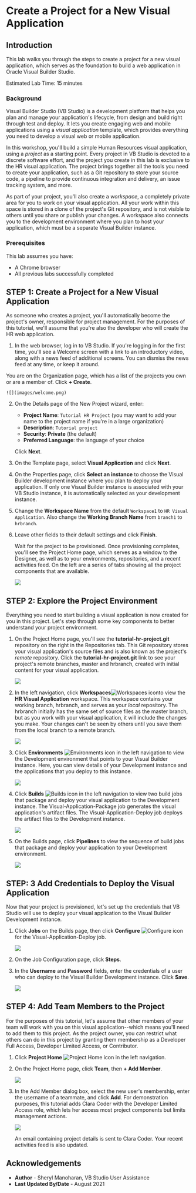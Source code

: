 # Create a Project for a New Visual Application

## Introduction

This lab walks you through the steps to create a project for a new visual application, which serves as the foundation to build a web application in Oracle Visual Builder Studio.

Estimated Lab Time: 15 minutes

### Background

Visual Builder Studio (VB Studio) is a development platform that helps you plan and manage your application's lifecycle, from design and build right through test and deploy. It lets you create engaging web and mobile applications using a _visual application_ template, which provides everything you need to develop a visual web or mobile application.

In this workshop, you'll build a simple Human Resources visual application, using a _project_ as a starting point. Every project in VB Studio is devoted to a discrete software effort, and the project you create in this lab is exclusive to the HR visual application. The project brings together all the tools you need to create your application, such as a Git repository to store your source code, a pipeline to provide continuous integration and delivery, an issue tracking system, and more.

As part of your project, you'll also create a _workspace_, a completely private area for you to work on your visual application. All your work within this space is stored in a clone of the project's Git repository, and is not visible to others until you share or publish your changes. A workspace also connects you to the development environment where you plan to host your application, which must be a separate Visual Builder instance.


### Prerequisites


This lab assumes you have:
* A Chrome browser
* All previous labs successfully completed

## **STEP 1:** Create a Project for a New Visual Application

As someone who creates a project, you'll automatically become the project's owner, responsible for project management. For the purposes of this tutorial, we'll assume that you're also the developer who will create the HR web application.

1.  In the web browser, log in to VB Studio. If you're logging in for the first time, you'll see a Welcome screen with a link to an introductory video, along with a news feed of additional screens. You can dismiss the news feed at any time, or keep it around.  

  You are on the Organization page, which has a list of the projects you own or are a member of. Click **\+ Create**.

    ![](images/welcome.png)

2.  On the Details page of the New Project wizard, enter:

    -   **Project Name**: `Tutorial HR Project` (you may want to add your name to the project name if you're in a large organization)
    -   **Description**: `Tutorial project`
    -   **Security**: **Private** (the default)
    -   **Preferred Language**: the language of your choice

    Click **Next**.

3.  On the Template page, select **Visual Application** and click **Next**.

4.  On the Properties page, click **Select an instance** to choose the Visual Builder development instance where you plan to deploy your application. If only one Visual Builder instance is associated with your VB Studio instance, it is automatically selected as your development instance.

5.  Change the **Workspace Name** from the default `Workspace1` to `HR Visual Application`. Also change the **Working Branch Name** from `branch1` to `hrbranch`.

6.  Leave other fields to their default settings and click **Finish**.

    Wait for the project to be provisioned. Once provisioning completes, you'll see the Project Home page, which serves as a window to the Designer, as well as to your environments, repositories, and a recent activities feed. On the left are a series of tabs showing all the project components that are available.

    ![](images/project_home.png)

## **STEP 2:** Explore the Project Environment

Everything you need to start building a visual application is now created for you in this project. Let's step through some key components to better understand your project environment.

1.  On the Project Home page, you'll see the **tutorial-hr-project.git** repository on the right in the Repositories tab. This Git repository stores your visual application's source files and is also known as the project's _remote_ repository. Click the **tutorial-hr-project.git** link to see your project's remote branches, master and hrbranch, created with initial content for your visual application.  

    ![](images/repo.png)

2.  In the left navigation, click **Workspaces**![Workspaces icon](images/vbs_workspaces_icon.png)to view the **HR Visual Application** workspace. This workspace contains your working branch, hrbranch, and serves as your _local_ repository. The hrbranch initially has the same set of source files as the master branch, but as you work with your visual application, it will include the changes you make. Your changes can't be seen by others until you save them from the local branch to a remote branch.

    ![](images/workspace.png)

3.  Click **Environments** ![Environments icon](images/vbs_environments_icon.png) in the left navigation to view the Development environment that points to your Visual Builder instance. Here, you can view details of your Development instance and the applications that you deploy to this instance.  

    ![](images/env.png)

4.  Click **Builds** ![Builds icon](images/vbs_builds_icon.png) in the left navigation to view two build jobs that package and deploy your visual application to the Development instance. The Visual-Application-Package job generates the visual application's artifact files. The Visual-Application-Deploy job deploys the artifact files to the Development instance.

    ![](images/build_jobs.png)

5.  On the Builds page, click **Pipelines** to view the sequence of build jobs that package and deploy your application to your Development environment.

    ![](images/build_pipeline.png)

## **STEP: 3** Add Credentials to Deploy the Visual Application

Now that your project is provisioned, let's set up the credentials that VB Studio will use to deploy your visual application to the Visual Builder Development instance.

1.  Click **Jobs** on the Builds page, then click **Configure** ![Configure icon](images/vbs_builds_configure_icon.png) for the Visual-Application-Deploy job.

    ![](images/build_auth.png)

2.  On the Job Configuration page, click **Steps**.

3.  In the **Username** and **Password** fields, enter the credentials of a user who can deploy to the Visual Builder Development instance. Click **Save**.

    ![](images/build_auth_credentials.png)


## **STEP 4:** Add Team Members to the Project

For the purposes of this tutorial, let's assume that other members of your team will work with you on this visual application--which means you'll need to add them to this project. As the project owner, you can restrict what others can do in this project by granting them membership as a Developer Full Access, Developer Limited Access, or Contributor.

1.  Click **Project Home** ![Project Home icon](images/vbs_project_home_icon.png) in the left navigation.

2.  On the Project Home page, click **Team**, then **\+ Add Member**.

    ![](images/team.png)

3.  In the Add Member dialog box, select the new user's membership, enter the username of a teammate, and click **Add**. For demonstration purposes, this tutorial adds Clara Coder with the Developer Limited Access role, which lets her access most project components but limits management actions.

    ![](images/team_add_member.png)

    An email containing project details is sent to Clara Coder. Your recent activities feed is also updated.

## Acknowledgements
* **Author** - Sheryl Manoharan, VB Studio User Assistance
* **Last Updated By/Date** - August 2021
